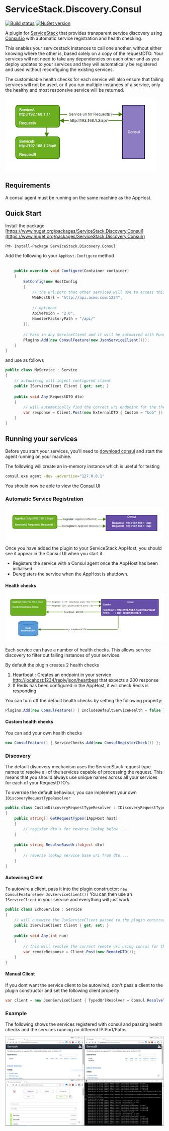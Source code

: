 # ServiceStack.Discovery.Consul 
[![Build status](https://ci.appveyor.com/api/projects/status/55830emag9ksyasf/branch/master?svg=true)](https://ci.appveyor.com/project/wwwlicious/servicestack-discovery-consul)
[![NuGet version](https://badge.fury.io/nu/ServiceStack.Discovery.Consul.svg)](https://badge.fury.io/nu/ServiceStack.Discovery.Consul)

A plugin for [ServiceStack](https://servicestack.net/) that provides transparent service discovery using [Consul.io](http://consul.io) with automatic service registration and health checking.

This enables your servicestack instances to call one another, without either knowing where the other is, based solely on a copy of the requestDTO. Your services will not need to take any dependencies on each other and as you deploy updates to your services and they will automatically be registered and used without reconfiguing the existing services.

The customisable health checks for each service will also ensure that failing services will not be used, or if you run multiple instances of a service, only the healthy and most responsive service will be returned. 

![RequestDTO Service Discovery](assets/RequestDTOServiceDiscovery.png)

## Requirements

A consul agent must be running on the same machine as the AppHost.

## Quick Start

Install the package [https://www.nuget.org/packages/ServiceStack.Discovery.Consul](https://www.nuget.org/packages/ServiceStack.Discovery.Consul/)
```bash
PM> Install-Package ServiceStack.Discovery.Consul
```
Add the following to your `AppHost.Configure` method

```csharp

    public override void Configure(Container container)
    {
        SetConfig(new HostConfig
        {
            // the url:port that other services will use to access this one
            WebHostUrl = "http://api.acme.com:1234",

            // optional
            ApiVersion = "2.0",             
            HandlerFactoryPath = "/api/"
        });

        // Pass in any ServiceClient and it will be autowired with Func
        Plugins.Add(new ConsulFeature(new JsonServiceClient()));
    }
}
```
and use as follows
```csharp
public class MyService : Service
{
    // autowiring will inject configured client
    public IServiceClient Client { get; set; }

    public void Any(RequestDTO dto)
    {
        // will automatically find the correct uri endpoint for the the request using consul
        var response = Client.Post(new ExternalDTO { Custom = "bob" });
    }
}
```
## Running your services

Before you start your services, you'll need to [download consul](https://www.consul.io/) and start the agent running on your machine.


The following will create an in-memory instance which is useful for testing

```bash
consul.exe agent -dev -advertise="127.0.0.1"
```
You should now be able to view the [Consul UI](http://127.0.0.1:8500/ui)

### Automatic Service Registration

![Automatic Service Registration](assets/ServiceRegistration.png)

Once you have added the plugin to your ServiceStack AppHost, you should see it appear
in the Consul UI when you start it.

* Registers the service with a Consul agent once the AppHost has been initialised.
* Deregisters the service when the AppHost is shutdown.

#### Health checks

![Default Health Checks](assets/HealthChecks.png)

Each service can have a number of health checks. This allows service discovery to filter out failing instances of your services.

By default the plugin creates 2 health checks

1. Heartbeat : Creates an endpoint in your service [http://locahost:1234/reply/json/heartbeat](http://locahost:1234/reply/json/heartbeat) that expects a 200 response
2. If Redis has been configured in the AppHost, it will check Redis is responding

You can turn off the default health checks by setting the following property:
```csharp
Plugins.Add(new ConsulFeature() { IncludeDefaultServiceHealth = false });
```
#### Custom health checks

You can add your own health checks

```csharp
new ConsulFeature() { ServiceChecks.Add(new ConsulRegisterCheck()) };
```
### Discovery

The default discovery mechanism uses the ServiceStack request type names to resolve all of the services capable of processing the request. This means that you should always use unique names across all your services for each of your RequestDTO's

To override the default behaviour, you can implement your own `IDiscoveryRequestTypeResolver`

```csharp
public class CustomDiscoveryRequestTypeResolver : IDiscoveryRequestTypeResolver
{
    public string[] GetRequestTypes(IAppHost host)
    {
        // register dto's for reverse lookup below ...
    }

    public string ResolveBaseUri(object dto)
    {
        // reverse lookup service base uri from dto ...
    }
}
```

#### Autowiring Client

To autowire a client, pass it into the plugin constructor: `new ConsulFeature(new JsvServiceClient())` 
You can then use an `IServiceClient` in your service and everything will just work 

```csharp
public class EchoService : Service
{
    // will autowire the JsvServiceClient passed to the plugin constructor
    public IServiceClient Client { get; set; }

    public void Any(int num)
    {
        // this will resolve the correct remote uri using consul for the external DTO
        var remoteResponse = Client.Post(new RemoteDTO());
    }
}
```
#### Manual Client

If you dont want the service client to be autowired, don't pass a client to the plugin constructor and set the following client property

```csharp
var client = new JsonServiceClient { TypedUrlResolver = Consul.ResolveTypedUrl };
```

### Example

The following shows the services registered with consul and passing health checks and the services running on different IP:Port/Paths

![Services](assets/Services.png)




